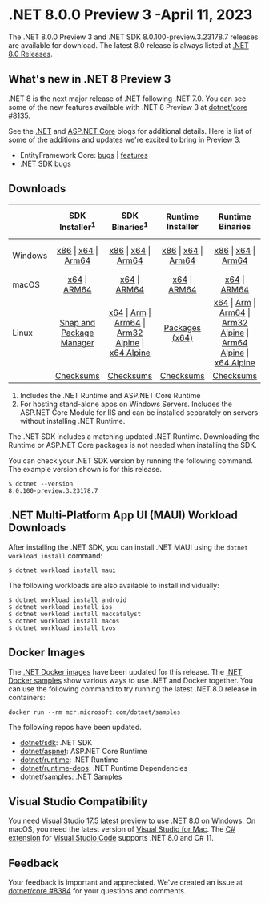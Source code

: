 # .NET 8.0.0 Preview 3 -April 11, 2023

The .NET 8.0.0 Preview 3 and .NET SDK 8.0.100-preview.3.23178.7 releases are available for download. The latest 8.0 release is always listed at [.NET 8.0 Releases](../README.md).

## What's new in .NET 8 Preview 3

.NET 8 is the next major release of .NET following .NET 7.0. You can see some of the new features available with .NET 8 Preview 3 at [dotnet/core #8135](https://github.com/dotnet/core/issues/8135).

See the [.NET][dotnet-blog] and [ASP.NET Core][aspnet-blog] blogs for additional details.
Here is list of some of the additions and updates we're excited to bring in Preview 3.

* EntityFramework Core: [bugs][ef_bugs] | [features][ef_features]
* .NET SDK [bugs][sdk_bugs]

## Downloads

|           | SDK Installer<sup>1</sup>                        | SDK Binaries<sup>1</sup>                 | Runtime Installer                                        | Runtime Binaries                                 | ASP.NET Core Runtime           |Windows Desktop Runtime          |
| --------- | :------------------------------------------:     | :----------------------:                 | :---------------------------:                            | :-------------------------:                      | :-----------------:            | :-----------------:            |
| Windows   | [x86][dotnet-sdk-win-x86.exe] \| [x64][dotnet-sdk-win-x64.exe] \| [Arm64][dotnet-sdk-win-arm64.exe] | [x86][dotnet-sdk-win-x86.zip] \| [x64][dotnet-sdk-win-x64.zip] \|  [Arm64][dotnet-sdk-win-arm64.zip] | [x86][dotnet-runtime-win-x86.exe] \| [x64][dotnet-runtime-win-x64.exe] \| [Arm64][dotnet-runtime-win-arm64.exe] | [x86][dotnet-runtime-win-x86.zip] \| [x64][dotnet-runtime-win-x64.zip] \| [Arm64][dotnet-runtime-win-arm64.zip] | [x86][aspnetcore-runtime-win-x86.exe] \| [x64][aspnetcore-runtime-win-x64.exe] \|<br/> [Hosting Bundle][dotnet-hosting-win.exe]<sup>2</sup> | [x86][windowsdesktop-runtime-win-x86.exe] \| [x64][windowsdesktop-runtime-win-x64.exe] \| [Arm64][windowsdesktop-runtime-win-arm64.exe] |
| macOS     | [x64][dotnet-sdk-osx-x64.pkg] \| [ARM64][dotnet-sdk-osx-arm64.pkg] | [x64][dotnet-sdk-osx-x64.tar.gz] \| [ARM64][dotnet-sdk-osx-arm64.tar.gz]  | [x64][dotnet-runtime-osx-x64.pkg] \| [ARM64][dotnet-runtime-osx-arm64.pkg] | [x64][dotnet-runtime-osx-x64.tar.gz] \| [ARM64][dotnet-runtime-osx-arm64.tar.gz]| [x64][aspnetcore-runtime-osx-x64.tar.gz] \| [ARM64][aspnetcore-runtime-osx-arm64.tar.gz] | - |<sup>1</sup>
| Linux     |  [Snap and Package Manager](../install-linux.md)  | [x64][dotnet-sdk-linux-x64.tar.gz] \| [Arm][dotnet-sdk-linux-arm.tar.gz]  \| [Arm64][dotnet-sdk-linux-arm64.tar.gz] \| [Arm32 Alpine][dotnet-sdk-linux-musl-arm.tar.gz]  \| [x64 Alpine][dotnet-sdk-linux-musl-x64.tar.gz] | [Packages (x64)][linux-packages] | [x64][dotnet-runtime-linux-x64.tar.gz] \| [Arm][dotnet-runtime-linux-arm.tar.gz] \| [Arm64][dotnet-runtime-linux-arm64.tar.gz] \| [Arm32 Alpine][dotnet-runtime-linux-musl-arm.tar.gz] \| [Arm64 Alpine][dotnet-runtime-linux-musl-arm64.tar.gz] \| [x64 Alpine][dotnet-runtime-linux-musl-x64.tar.gz]  | [x64][aspnetcore-runtime-linux-x64.tar.gz]<sup>1</sup>  \| [Arm][aspnetcore-runtime-linux-arm.tar.gz]<sup>1</sup> \| [Arm64][aspnetcore-runtime-linux-arm64.tar.gz]<sup>1</sup> \| [x64 Alpine][aspnetcore-runtime-linux-musl-x64.tar.gz] | - | <sup>1</sup> |
|  | [Checksums][checksums-sdk]                             | [Checksums][checksums-sdk]                                      | [Checksums][checksums-runtime]                             | [Checksums][checksums-runtime]  | [Checksums][checksums-runtime]  | [Checksums][checksums-runtime]


1. Includes the .NET Runtime and ASP.NET Core Runtime
2. For hosting stand-alone apps on Windows Servers. Includes the ASP.NET Core Module for IIS and can be installed separately on servers without installing .NET Runtime.


The .NET SDK includes a matching updated .NET Runtime. Downloading the Runtime or ASP.NET Core packages is not needed when installing the SDK.

You can check your .NET SDK version by running the following command. The example version shown is for this release.

```console
$ dotnet --version
8.0.100-preview.3.23178.7
```

## .NET Multi-Platform App UI (MAUI) Workload Downloads

 After installing the .NET SDK, you can install .NET MAUI using the `dotnet workload install` command:

 ```console
 $ dotnet workload install maui
 ```

 The following workloads are also available to install individually:

 ```console
 $ dotnet workload install android
 $ dotnet workload install ios
 $ dotnet workload install maccatalyst
 $ dotnet workload install macos
 $ dotnet workload install tvos
 ```

## Docker Images

The [.NET Docker images](https://hub.docker.com/_/microsoft-dotnet) have been updated for this release. The [.NET Docker samples](https://github.com/dotnet/dotnet-docker/blob/main/samples/README.md) show various ways to use .NET and Docker together. You can use the following command to try running the latest .NET 8.0 release in containers:

```console
docker run --rm mcr.microsoft.com/dotnet/samples
```

The following repos have been updated.

* [dotnet/sdk](https://github.com/dotnet/dotnet-docker/blob/main/README.sdk.md): .NET SDK
* [dotnet/aspnet](https://github.com/dotnet/dotnet-docker/blob/main/README.aspnet.md): ASP.NET Core Runtime
* [dotnet/runtime](https://github.com/dotnet/dotnet-docker/blob/main/README.runtime.md): .NET Runtime
* [dotnet/runtime-deps](https://github.com/dotnet/dotnet-docker/blob/main/README.runtime.md): .NET Runtime Dependencies
* [dotnet/samples](https://github.com/dotnet/dotnet-docker/blob/main/README.samples.md): .NET Samples

## Visual Studio Compatibility

You need [Visual Studio 17.5 latest preview](https://visualstudio.microsoft.com) to use .NET 8.0 on Windows. On macOS, you need the latest version of [Visual Studio for Mac](https://visualstudio.microsoft.com/vs/mac/). The [C# extension](https://code.visualstudio.com/docs/languages/dotnet) for [Visual Studio Code](https://code.visualstudio.com/) supports .NET 8.0 and C# 11.


## Feedback

Your feedback is important and appreciated. We've created an issue at [dotnet/core #8384](https://github.com/dotnet/core/issues/8384) for your questions and comments.

[blob-runtime]: https://builds.dotnet.microsoft.com/dotnet/Runtime/
[blob-sdk]: https://builds.dotnet.microsoft.com/dotnet/Sdk/
[release-notes]: 8.0.0-preview.3.md

[checksums-runtime]: https://builds.dotnet.microsoft.com/dotnet/checksums/8.0.0-preview.3-sha.txt
[checksums-sdk]: https://builds.dotnet.microsoft.com/dotnet/checksums/8.0.0-preview.3-sha.txt

[linux-install]: https://learn.microsoft.com/dotnet/core/install/linux
[dotnet-blog]:  https://devblogs.microsoft.com/dotnet/announcing-dotnet-8-preview-3
[aspnet-blog]: https://devblogs.microsoft.com/dotnet/asp-net-core-updates-in-dotnet-8-preview-3/
[ef-blog]: https://devblogs.microsoft.com/dotnet/announcing-ef8-preview-3/
[ef_bugs]: https://github.com/dotnet/efcore/issues?q=is%3Aissue+milestone%3A8.0.0-preview3+is%3Aclosed+label%3Atype-bug
[ef_features]: https://github.com/dotnet/efcore/issues?q=is%3Aissue+milestone%3A8.0.0-preview3+is%3Aclosed+label%3Atype-enhancement

[aspnet_bugs]: https://github.com/aspnet/AspNetCore/issues?q=is%3Aissue+milestone%3A8.0.0-preview3+label%3ADone+label%3Abug
[aspnet_features]: https://github.com/aspnet/AspNetCore/issues?q=is%3Aissue+milestone%3A8.0.0-preview3+label%3ADone+label%3Aenhancement
[runtime_bugs]: https://github.com/dotnet/runtime/issues?utf8=%E2%9C%93&q=is%3Aissue+milestone%3A8.0+label%3Abug+
[runtime_features]: https://github.com/dotnet/runtime/issues?q=is%3Aissue+milestone%3A8.0+label%3Aenhancement

[sdk_bugs]: https://github.com/dotnet/sdk/issues?q=is%3Aissue+is%3Aclosed+milestone%3A8.0.1xx
[linux-packages]: ../install-linux.md


[//]: # ( Runtime 8.0.0-preview.3.23174.8)
[dotnet-runtime-linux-arm.tar.gz]: https://download.visualstudio.microsoft.com/download/pr/b7a9eac3-04d0-45d0-9e43-c740b9d83778/89811db94da722afde21c43cd49cabfb/dotnet-runtime-8.0.0-preview.3.23174.8-linux-arm.tar.gz
[dotnet-runtime-linux-arm64.tar.gz]: https://download.visualstudio.microsoft.com/download/pr/7b272393-da0b-4386-ac78-416ee38195fe/4f0d5a3d43cd7b32ae6051b191edd5e8/dotnet-runtime-8.0.0-preview.3.23174.8-linux-arm64.tar.gz
[dotnet-runtime-linux-musl-arm.tar.gz]: https://download.visualstudio.microsoft.com/download/pr/fe8fefe1-174c-4a5d-9dfc-354904ba6585/2c299f7568477ec59e2664b2a1111e94/dotnet-runtime-8.0.0-preview.3.23174.8-linux-musl-arm.tar.gz
[dotnet-runtime-linux-musl-arm64.tar.gz]: https://download.visualstudio.microsoft.com/download/pr/d4217422-1fb5-47c3-89cb-dd7a99efde29/9ff5d5af3b76d45be5624a5d76e16c1a/dotnet-runtime-8.0.0-preview.3.23174.8-linux-musl-arm64.tar.gz
[dotnet-runtime-linux-musl-x64.tar.gz]: https://download.visualstudio.microsoft.com/download/pr/f94d4673-19cc-4c77-b094-34fa8daeb3e7/c19706ae3c9ce5034a504a021104b77f/dotnet-runtime-8.0.0-preview.3.23174.8-linux-musl-x64.tar.gz
[dotnet-runtime-linux-x64.tar.gz]: https://download.visualstudio.microsoft.com/download/pr/6c4d4118-bc92-4601-b42b-2b6e91fc28f6/7b3a642aab860b394982d48bf5681243/dotnet-runtime-8.0.0-preview.3.23174.8-linux-x64.tar.gz
[dotnet-runtime-osx-arm64.pkg]: https://download.visualstudio.microsoft.com/download/pr/4d50ef46-86ee-4be2-bcf4-1d27ab4f2a21/29a3ab71de1327a7976e475290e11ca7/dotnet-runtime-8.0.0-preview.3.23174.8-osx-arm64.pkg
[dotnet-runtime-osx-arm64.tar.gz]: https://download.visualstudio.microsoft.com/download/pr/e29d7a01-41b9-4cdb-9c87-640871cd7b31/cfc38e882c713763339265cdfd1e4fac/dotnet-runtime-8.0.0-preview.3.23174.8-osx-arm64.tar.gz
[dotnet-runtime-osx-x64.pkg]: https://download.visualstudio.microsoft.com/download/pr/018cf078-39d9-450f-a8fe-d8d84418e220/0b2e9114fa3cb3201f5a8ec39f7c2b2c/dotnet-runtime-8.0.0-preview.3.23174.8-osx-x64.pkg
[dotnet-runtime-osx-x64.tar.gz]: https://download.visualstudio.microsoft.com/download/pr/962423a9-e286-4a7e-b3a8-4fdcde16d9e2/0b11e7166df8ed292c44d4a7594e482a/dotnet-runtime-8.0.0-preview.3.23174.8-osx-x64.tar.gz
[dotnet-runtime-win-arm64.exe]: https://download.visualstudio.microsoft.com/download/pr/f5c46df2-dbb8-4500-ae40-8bf1c8a00f7f/bc4f1a30e47178b937d4b9a73cec3bbe/dotnet-runtime-8.0.0-preview.3.23174.8-win-arm64.exe
[dotnet-runtime-win-arm64.zip]: https://download.visualstudio.microsoft.com/download/pr/f7f19db6-47af-48ad-b5a0-87ee3af22672/223ee8d203a1320b36b93d0848619842/dotnet-runtime-8.0.0-preview.3.23174.8-win-arm64.zip
[dotnet-runtime-win-x64.exe]: https://download.visualstudio.microsoft.com/download/pr/bb312c63-6d61-4c40-aeb0-063e835ae2c6/1cb498d0e1dee9f70f8907dd99d919bc/dotnet-runtime-8.0.0-preview.3.23174.8-win-x64.exe
[dotnet-runtime-win-x64.zip]: https://download.visualstudio.microsoft.com/download/pr/800e44e9-ade5-45be-a729-d2ddb1177cff/9fe0d28f5a8a0d59726b16e7a6f8ce04/dotnet-runtime-8.0.0-preview.3.23174.8-win-x64.zip
[dotnet-runtime-win-x86.exe]: https://download.visualstudio.microsoft.com/download/pr/6a368cbe-6674-4713-86b8-8b7f93e9474d/7b347d2cdb51946654bf4410462d1630/dotnet-runtime-8.0.0-preview.3.23174.8-win-x86.exe
[dotnet-runtime-win-x86.zip]: https://download.visualstudio.microsoft.com/download/pr/674ea378-c815-4ed1-90db-b927ac89cc61/72624a1ece328b3c48f27d2f61e1fdde/dotnet-runtime-8.0.0-preview.3.23174.8-win-x86.zip

[//]: # ( WindowsDesktop 8.0.0-preview.3.23178.1)
[windowsdesktop-runtime-win-arm64.exe]: https://download.visualstudio.microsoft.com/download/pr/722a6ab7-8665-4bc2-9b54-d78d944a060a/6054922293fcd36ade2db9aa024df4a3/windowsdesktop-runtime-8.0.0-preview.3.23178.1-win-arm64.exe
[windowsdesktop-runtime-win-arm64.zip]: https://download.visualstudio.microsoft.com/download/pr/f7079b52-a813-4022-9c50-b0823c181657/ec5fbab2004c7a530bcd869c1a6c1edd/windowsdesktop-runtime-8.0.0-preview.3.23178.1-win-arm64.zip
[windowsdesktop-runtime-win-x64.exe]: https://download.visualstudio.microsoft.com/download/pr/032fc8f7-fe07-4f28-b6a6-58001c9b2c2f/b2726891cad9c9056bc8524868fc88db/windowsdesktop-runtime-8.0.0-preview.3.23178.1-win-x64.exe
[windowsdesktop-runtime-win-x64.zip]: https://download.visualstudio.microsoft.com/download/pr/cb3356c8-918c-4140-af97-2466a7ad745a/8587adcc9b3a994ef0c0fd43c1ce6be8/windowsdesktop-runtime-8.0.0-preview.3.23178.1-win-x64.zip
[windowsdesktop-runtime-win-x86.exe]: https://download.visualstudio.microsoft.com/download/pr/cbf082c3-7e15-473d-9aa4-6a6095b8a619/2597c95c8abb1c87dcfa3a2e18316e92/windowsdesktop-runtime-8.0.0-preview.3.23178.1-win-x86.exe
[windowsdesktop-runtime-win-x86.zip]: https://download.visualstudio.microsoft.com/download/pr/13786127-2141-4641-a026-984e8c18076b/9fda1d2742cc7582fb442bce644ae251/windowsdesktop-runtime-8.0.0-preview.3.23178.1-win-x86.zip

[//]: # ( ASP 8.0.0-preview.3.23177.8)
[aspnetcore-runtime-linux-arm.tar.gz]: https://download.visualstudio.microsoft.com/download/pr/ddeafd2f-5565-4837-898e-4f17530a9eb4/90542cd3802e70bbacde439870cd0743/aspnetcore-runtime-8.0.0-preview.3.23177.8-linux-arm.tar.gz
[aspnetcore-runtime-linux-arm64.tar.gz]: https://download.visualstudio.microsoft.com/download/pr/0d98023b-349e-4893-b717-176eab3ca4fe/ab919484bd5a5a981057f60828c8d8d8/aspnetcore-runtime-8.0.0-preview.3.23177.8-linux-arm64.tar.gz
[aspnetcore-runtime-linux-musl-arm.tar.gz]: https://download.visualstudio.microsoft.com/download/pr/133c590e-b4e7-4b4e-a78b-36b7d8759af6/8eba70a0c3b5c1b31d7de85e1415c2de/aspnetcore-runtime-8.0.0-preview.3.23177.8-linux-musl-arm.tar.gz
[aspnetcore-runtime-linux-musl-arm64.tar.gz]: https://download.visualstudio.microsoft.com/download/pr/77a941bf-9c25-49f3-a105-74fe0d896d91/63b3ed1a09636480cfb7357737949b34/aspnetcore-runtime-8.0.0-preview.3.23177.8-linux-musl-arm64.tar.gz
[aspnetcore-runtime-linux-musl-x64.tar.gz]: https://download.visualstudio.microsoft.com/download/pr/5c650eba-d339-4862-8e02-13932539b937/6dd28799edf930dc4233ad30366eabe9/aspnetcore-runtime-8.0.0-preview.3.23177.8-linux-musl-x64.tar.gz
[aspnetcore-runtime-linux-x64.tar.gz]: https://download.visualstudio.microsoft.com/download/pr/e47f5b95-4eb2-451d-8ec5-2e37b928d91f/e386c9fb8185cd35674fe2a44dedb318/aspnetcore-runtime-8.0.0-preview.3.23177.8-linux-x64.tar.gz
[aspnetcore-runtime-osx-arm64.tar.gz]: https://download.visualstudio.microsoft.com/download/pr/0e9f855d-b7eb-4641-b859-218d7d61e169/c7ecfeb28526a57668f53d7da4fa0c90/aspnetcore-runtime-8.0.0-preview.3.23177.8-osx-arm64.tar.gz
[aspnetcore-runtime-osx-x64.tar.gz]: https://download.visualstudio.microsoft.com/download/pr/18fcf656-e2e0-4fb0-8141-ffeaf76b2785/cd4ff90bbf9b25d10cdc9fb8aacf94be/aspnetcore-runtime-8.0.0-preview.3.23177.8-osx-x64.tar.gz
[aspnetcore-runtime-win-arm64.zip]: https://download.visualstudio.microsoft.com/download/pr/2b13764e-d1a8-4a24-86d9-9182fc6a12d1/74e951e0a794456ce43201b70dfa100d/aspnetcore-runtime-8.0.0-preview.3.23177.8-win-arm64.zip
[aspnetcore-runtime-win-x64.exe]: https://download.visualstudio.microsoft.com/download/pr/3a84bf7c-f603-4e17-a46a-9630a75291a9/a9b1e5be029575155b3ad55d4c2bedda/aspnetcore-runtime-8.0.0-preview.3.23177.8-win-x64.exe
[aspnetcore-runtime-win-x64.zip]: https://download.visualstudio.microsoft.com/download/pr/2b0a5809-166b-43b0-b076-ee2f624982ca/696f325b0b4f05a9d97abc9bd330fddc/aspnetcore-runtime-8.0.0-preview.3.23177.8-win-x64.zip
[aspnetcore-runtime-win-x86.exe]: https://download.visualstudio.microsoft.com/download/pr/ccbffcd2-25cb-47db-bf84-259771035cf4/96f4d3e59807443400e387e4535c9fa5/aspnetcore-runtime-8.0.0-preview.3.23177.8-win-x86.exe
[aspnetcore-runtime-win-x86.zip]: https://download.visualstudio.microsoft.com/download/pr/6bf9bbc5-b1d4-4c4c-a69c-e1a3de12a307/e0da0e72a072ad34e4b829cd48387975/aspnetcore-runtime-8.0.0-preview.3.23177.8-win-x86.zip
[dotnet-hosting-win.exe]: https://download.visualstudio.microsoft.com/download/pr/918bc3d0-2005-4cc9-91dd-87224f7ed0b8/51656a86318ef5f4c6e9ec4b1bf13101/dotnet-hosting-8.0.0-preview.3.23177.8-win.exe

[//]: # ( SDK 8.0.100-preview.3.23178.7)
[dotnet-sdk-linux-arm.tar.gz]: https://download.visualstudio.microsoft.com/download/pr/c17b7dd9-41be-4ac1-9eae-a9707049c2ad/9dda015bc0f85cf8ff8bd0858936816c/dotnet-sdk-8.0.100-preview.3.23178.7-linux-arm.tar.gz
[dotnet-sdk-linux-arm64.tar.gz]: https://download.visualstudio.microsoft.com/download/pr/3b23cbd9-f068-408f-8c3c-551a5432ff08/876e15ab4041bde421e96d21e259b3b9/dotnet-sdk-8.0.100-preview.3.23178.7-linux-arm64.tar.gz
[dotnet-sdk-linux-musl-arm.tar.gz]: https://download.visualstudio.microsoft.com/download/pr/78acbfcc-88a2-477a-a65f-3bcf64b33a4c/43db7ffc9dfcd60c37390fc3f8a89357/dotnet-sdk-8.0.100-preview.3.23178.7-linux-musl-arm.tar.gz
[dotnet-sdk-linux-musl-arm64.tar.gz]: https://download.visualstudio.microsoft.com/download/pr/87c2871f-eca3-4ae0-b0cb-06903edfd8c9/b2e6fb1b8e668ebd79307ae3d40b172e/dotnet-sdk-8.0.100-preview.3.23178.7-linux-musl-arm64.tar.gz
[dotnet-sdk-linux-musl-x64.tar.gz]: https://download.visualstudio.microsoft.com/download/pr/2163a1fe-2549-4f2b-8a60-38be443b2861/7dddadb7edce37cf19304c054bd51691/dotnet-sdk-8.0.100-preview.3.23178.7-linux-musl-x64.tar.gz
[dotnet-sdk-linux-x64.tar.gz]: https://download.visualstudio.microsoft.com/download/pr/103d5e2c-d5c4-4101-bb6e-b82bc73a7d93/284a5cdccbc995f39806a3ba2dc17b93/dotnet-sdk-8.0.100-preview.3.23178.7-linux-x64.tar.gz
[dotnet-sdk-osx-arm64.pkg]: https://download.visualstudio.microsoft.com/download/pr/3fa4c32e-6c76-4055-b6ea-e9dee2785da9/117d47e8b1cbbaa762390b30329e935f/dotnet-sdk-8.0.100-preview.3.23178.7-osx-arm64.pkg
[dotnet-sdk-osx-arm64.tar.gz]: https://download.visualstudio.microsoft.com/download/pr/7fc953e8-4e3f-422b-ae45-719b38eb798e/6559f9ed96b446bbaf2e2fd2af694dd0/dotnet-sdk-8.0.100-preview.3.23178.7-osx-arm64.tar.gz
[dotnet-sdk-osx-x64.pkg]: https://download.visualstudio.microsoft.com/download/pr/199b3c2b-0840-4c91-ab2e-5d5a740d1f07/f8669fcc04fc2a171121cfc7764f299c/dotnet-sdk-8.0.100-preview.3.23178.7-osx-x64.pkg
[dotnet-sdk-osx-x64.tar.gz]: https://download.visualstudio.microsoft.com/download/pr/1d4d98db-3a0a-4b77-bd3f-5ead1fc106a9/1a3410ec0ce6b08a02947a5541a3b5a7/dotnet-sdk-8.0.100-preview.3.23178.7-osx-x64.tar.gz
[dotnet-sdk-win-arm64.exe]: https://download.visualstudio.microsoft.com/download/pr/b33440b5-12ff-4912-8bd6-b46620d62df5/6867dd023dc0ebe9b6f20d6106bbb0ad/dotnet-sdk-8.0.100-preview.3.23178.7-win-arm64.exe
[dotnet-sdk-win-arm64.zip]: https://download.visualstudio.microsoft.com/download/pr/6415f213-08c9-42e1-85da-d79ed3a3b05a/fd4ba6e48060f8a46eea63ca0076902b/dotnet-sdk-8.0.100-preview.3.23178.7-win-arm64.zip
[dotnet-sdk-win-x64.exe]: https://download.visualstudio.microsoft.com/download/pr/d4e1c5a0-a275-472f-b3eb-e61e1637cb1d/4a1b6861032e3927adca5538ad01e370/dotnet-sdk-8.0.100-preview.3.23178.7-win-x64.exe
[dotnet-sdk-win-x64.zip]: https://download.visualstudio.microsoft.com/download/pr/ab32ea63-4d92-4624-a31d-a97641452ea3/794390d056a1ca8dd083b78586a6ae66/dotnet-sdk-8.0.100-preview.3.23178.7-win-x64.zip
[dotnet-sdk-win-x86.exe]: https://download.visualstudio.microsoft.com/download/pr/5cf70eda-2b26-4de7-ab92-16ee4b6607ba/6a00e555caa4ca3582604f44c5c78b16/dotnet-sdk-8.0.100-preview.3.23178.7-win-x86.exe
[dotnet-sdk-win-x86.zip]: https://download.visualstudio.microsoft.com/download/pr/a756c7df-d9b6-43e5-ad03-b34c2ebd5b50/0e974374688670669eab181550ebfc04/dotnet-sdk-8.0.100-preview.3.23178.7-win-x86.zip
